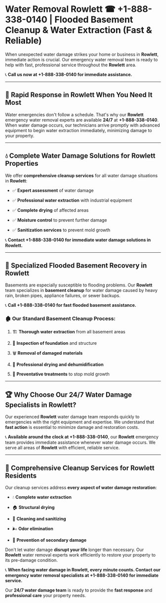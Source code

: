 # Water Removal Rowlett ☎ +1-888-338-0140 | Flooded Basement Cleanup & Water Extraction (Fast & Reliable)

When unexpected water damage strikes your home or business in **Rowlett**, immediate action is crucial. Our emergency water removal team is ready to help with fast, professional service throughout the **Rowlett** area. 

📞 **Call us now at +1-888-338-0140 for immediate assistance.**
---
## 🚀 Rapid Response in Rowlett When You Need It Most
Water emergencies don't follow a schedule. That's why our **Rowlett** emergency water removal experts are available **24/7** at **+1-888-338-0140**. When water damage occurs, our technicians arrive promptly with advanced equipment to begin water extraction immediately, minimizing damage to your property.
---
## 💧 Complete Water Damage Solutions for Rowlett Properties
We offer **comprehensive cleanup services** for all water damage situations in **Rowlett**:
- ✅ **Expert assessment** of water damage  
- ✅ **Professional water extraction** with industrial equipment  
- ✅ **Complete drying** of affected areas  
- ✅ **Moisture control** to prevent further damage  
- ✅ **Sanitization services** to prevent mold growth  
📞 **Contact +1-888-338-0140 for immediate water damage solutions in Rowlett.**
---
## 🌊 Specialized Flooded Basement Recovery in Rowlett
Basements are especially susceptible to flooding problems. Our **Rowlett** team specializes in **basement cleanup** for water damage caused by heavy rain, broken pipes, appliance failures, or sewer backups. 
📞 **Call +1-888-338-0140 for fast flooded basement assistance.**
### 🏚️ Our Standard Basement Cleanup Process:
1. 🏗️ **Thorough water extraction** from all basement areas  
2. 🔎 **Inspection of foundation** and structure  
3. 🗑️ **Removal of damaged materials**  
4. 💨 **Professional drying and dehumidification**  
5. 🚫 **Preventative treatments** to stop mold growth  
---
## 🏆 Why Choose Our 24/7 Water Damage Specialists in Rowlett?
Our experienced **Rowlett** water damage team responds quickly to emergencies with the right equipment and expertise. We understand that **fast action** is essential to minimize damage and restoration costs.
📞 **Available around the clock at +1-888-338-0140**, our **Rowlett** emergency team provides immediate assistance whenever water damage occurs. We serve all areas of **Rowlett** with efficient, reliable service.
---
## 🧹 Comprehensive Cleanup Services for Rowlett Residents
Our cleanup services address **every aspect of water damage restoration**:
- 💧 **Complete water extraction**  
- 🏠 **Structural drying**  
- 🧼 **Cleaning and sanitizing**  
- 🌬️ **Odor elimination**  
- 🚫 **Prevention of secondary damage**  
Don't let water damage **disrupt your life** longer than necessary. Our **Rowlett** water removal experts work efficiently to restore your property to its pre-damage condition.
📞 **When facing water damage in Rowlett, every minute counts. Contact our emergency water removal specialists at +1-888-338-0140 for immediate service.**
Our **24/7 water damage team** is ready to provide the **fast response** and **professional care** your property needs.
